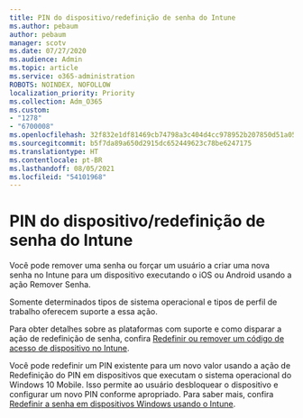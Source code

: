 ```yaml
---
title: PIN do dispositivo/redefinição de senha do Intune
ms.author: pebaum
author: pebaum
manager: scotv
ms.date: 07/27/2020
ms.audience: Admin
ms.topic: article
ms.service: o365-administration
ROBOTS: NOINDEX, NOFOLLOW
localization_priority: Priority
ms.collection: Adm_O365
ms.custom:
- "1278"
- "6700008"
ms.openlocfilehash: 32f832e1df81469cb74798a3c404d4cc978952b207850d51a05e63acb4a4a2f9
ms.sourcegitcommit: b5f7da89a650d2915dc652449623c78be6247175
ms.translationtype: HT
ms.contentlocale: pt-BR
ms.lasthandoff: 08/05/2021
ms.locfileid: "54101968"
---
```

# <a name="device-pinpassword-reset-from-intune"></a>PIN do dispositivo/redefinição de senha do Intune

Você pode remover uma senha ou forçar um usuário a criar uma nova senha no Intune para um dispositivo executando o iOS ou Android usando a ação Remover Senha.

Somente determinados tipos de sistema operacional e tipos de perfil de trabalho oferecem suporte a essa ação.

Para obter detalhes sobre as plataformas com suporte e como disparar a ação de redefinição de senha, confira [Redefinir ou remover um código de acesso de dispositivo no Intune](https://docs.microsoft.com/intune/device-passcode-reset).

Você pode redefinir um PIN existente para um novo valor usando a ação de Redefinição do PIN em dispositivos que executam o sistema operacional do Windows 10 Mobile. Isso permite ao usuário desbloquear o dispositivo e configurar um novo PIN conforme apropriado. Para saber mais, confira [Redefinir a senha em dispositivos Windows usando o Intune](https://docs.microsoft.com/intune/device-windows-pin-reset).